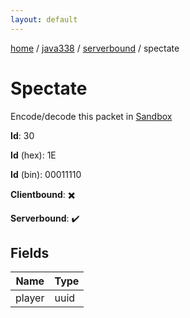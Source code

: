 ```yaml
---
layout: default
---
```


[home](/)  /  [java338](/protocol/java338)  /  [serverbound](/protocol/java338/serverbound)  /  spectate

# Spectate

Encode/decode this packet in [Sandbox](../../../sandbox/java338#Serverbound.Spectate)

**Id**: 30

**Id** (hex): 1E

**Id** (bin): 00011110

**Clientbound**: ✖️

**Serverbound**: ✔️

## Fields

Name | Type
---|---
player | uuid
